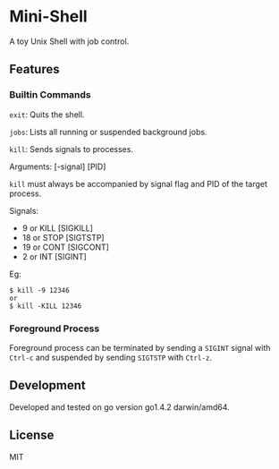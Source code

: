 # Mini-Shell

A toy Unix Shell with job control.

## Features

### Builtin Commands

`exit`: Quits the shell.

`jobs`: Lists all running or suspended background jobs.

`kill`: Sends signals to processes.

Arguments: [-signal] [PID]

`kill` must always be accompanied by signal flag and PID of the target process.

Signals:

- 9 or KILL [SIGKILL]
- 18 or STOP [SIGTSTP]
- 19 or CONT [SIGCONT]
- 2 or INT [SIGINT]

Eg:

```shell
$ kill -9 12346
or
$ kill -KILL 12346
```

### Foreground Process

Foreground process can be terminated by sending a `SIGINT` signal with `Ctrl-c` and suspended by sending `SIGTSTP` with `Ctrl-z`.

## Development

Developed and tested on go version go1.4.2 darwin/amd64.

## License

MIT
